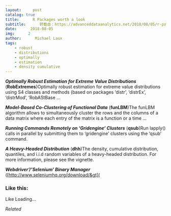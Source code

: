 ```yaml
---
layout:     post
catalog: true
title:      R Packages worth a look
subtitle:      转载自：https://advanceddataanalytics.net/2018/08/05/r-packages-worth-a-look-1233/
date:      2018-08-05
img:      2
author:      Michael Laux
tags:
    - robust
    - distributions
    - optimally
    - estimation
    - density cumulative
---
```


***Optimally Robust Estimation for Extreme Value Distributions*** (**RobExtremes**)Optimally robust estimation for extreme value distributions using S4 classes and methods (based on packages ‘distr’, ‘distrEx’, ‘distrMod’, ‘RobAStBase …

***Model-Based Co-Clustering of Functional Data*** (**funLBM**)The funLBM algorithm allows to simultaneously cluster the rows and the columns of a data matrix where each entry of the matrix is a function or a time …

***Running Commands Remotely on ‘Gridengine’ Clusters*** (**qsub**)Run lapply() calls in parallel by submitting them to ‘gridengine’ clusters using the ‘qsub’ command.

***A Heavy-Headed Distribution*** (**dhh**)The density, cumulative distribution, quantiles, and i.i.d random variables of a heavy-headed distribution. For more information, please see the vignette.

***Webdriver’/’Selenium’ Binary Manager*** ([http://www.seleniumhq.org/download/&gt](





### Like this:

Like Loading...


*Related*


